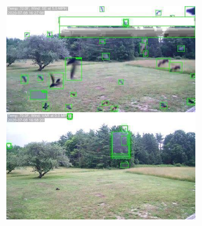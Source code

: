 ![20200708-162448-165453](in/20200708/20200708-162448-165453_0_.jpg)
![20200708-165458-172503](in/20200708/20200708-165458-172503_0_.jpg)
